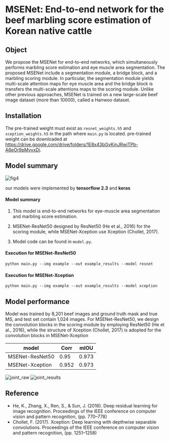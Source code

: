 
# MSENet: End-to-end network for the beef marbling score estimation of Korean native cattle

 
## Object

We propose the MSENet for end-to-end networks, which simultaneously performs marbling score estimation and eye muscle area segmentation. The proposed MSENet include a segmentation module, a bridge block, and a marbling scoring module. In particular, the segmentation module yields multi-scale attention maps for eye muscle area and the bridge block is transfers the multi-scale attentions maps to the scoring module. Unlike other previous approaches, MSENet is trained on a new large-scale beef image dataset (more than 10000), called a Hanwoo dataset.

##  Installation
The pre-trained weight must exist as `resnet_weights.h5` and  `xception_weights.h5` in the path where `main.py` is located. pre-trained weight can be downloaded at https://drive.google.com/drive/folders/1E8x43bGvKinJRwiTPb-A6eOr9pMvvxDi.
## Model summary

![fig4](https://user-images.githubusercontent.com/71325306/119127467-54b1b280-ba6f-11eb-8217-7243c2699b3b.png)

  
our models were implemented by **tensorflow 2.3** and **keras**

 #### Model summary

1. This model is end-to-end networks for eye-muscle area segmentation and marbling score estimation.

2. MSENet-ResNet50 designed by ResNet50 (He et al., 2016) for the scoring module, while MSENet-Xception use Xception (Chollet, 2017).

3. Model code can be found in `model.py`.

####   Execution for MSENet-ResNet50
```
python main.py --img example --out example_results --model resnet
```

####   Execution for MSENet-Xception
```
python main.py --img example --out example_results --model xception
```
  

## Model performance

Model was trained by 8,201 beef images and ground truth mask and true MS,
and test set contain 1,024 images. For MSENet-ResNet50, we design the convolution blocks in the scoring module by employing ResNet50 (He et al., 2016), while the structure of Xception (Chollet, 2017) is adopted for the convolution blocks in MSENet-Xception

  

|model|Corr|mIOU|
|-----|--------|----|
|MSENet-ResNet50|0.95|0.973 |
|MSENet-Xception|0.952|0.973 |

![joint_raw](https://user-images.githubusercontent.com/71325306/119126744-5e86e600-ba6e-11eb-8b07-1e6c155fa7e6.png)
![joint_results](https://user-images.githubusercontent.com/71325306/119126717-5464e780-ba6e-11eb-9a01-1dbb60e10e51.png)

## Reference

- He, K., Zhang, X., Ren, S., & Sun, J. (2016). Deep residual learning for image recognition. Proceedings of the IEEE conference on computer vision and pattern recognition, (pp. 770–778)
- Chollet, F. (2017). Xception: Deep learning with depthwise separable convolutions. Proceedings of the IEEE conference on computer vision and pattern recognition, (pp. 1251–1258)

